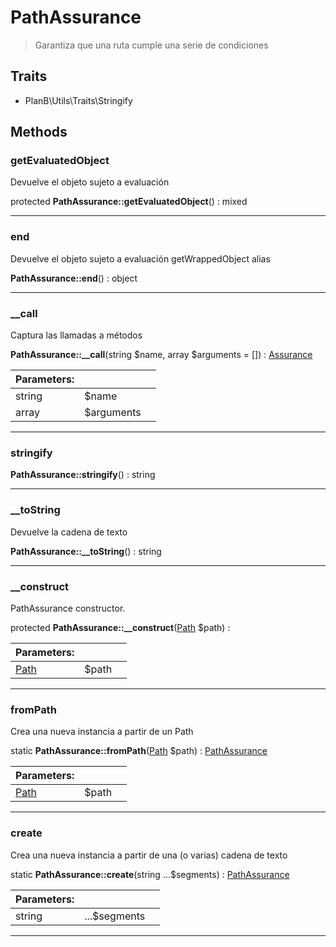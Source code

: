 
                                                                                                                                            
    
# PathAssurance


> Garantiza que una ruta cumple una serie de condiciones
>
> 


## Traits
- PlanB\Utils\Traits\Stringify






## Methods

### getEvaluatedObject
Devuelve el objeto sujeto a evaluación


protected **PathAssurance::getEvaluatedObject**() : mixed



---


### end
Devuelve el objeto sujeto a evaluación
getWrappedObject alias

**PathAssurance::end**() : object



---


### __call
Captura las llamadas a métodos


**PathAssurance::__call**(string $name, array $arguments = []) : [Assurance](../../../Assurance.md)


|Parameters: | | |
| --- | --- | --- |
|string |$name |  |
|array |$arguments |  |

---


### stringify



**PathAssurance::stringify**() : string



---


### __toString
Devuelve la cadena de texto


**PathAssurance::__toString**() : string



---


### __construct
PathAssurance constructor.


protected **PathAssurance::__construct**([Path](../../../Path.md) $path) : 


|Parameters: | | |
| --- | --- | --- |
|[Path](../../../Path.md) |$path |  |

---


### fromPath
Crea una nueva instancia a partir de un Path


static **PathAssurance::fromPath**([Path](../../../Path.md) $path) : [PathAssurance](../../../PathAssurance.md)


|Parameters: | | |
| --- | --- | --- |
|[Path](../../../Path.md) |$path |  |

---


### create
Crea una nueva instancia a partir de una (o varias) cadena de texto


static **PathAssurance::create**(string ...$segments) : [PathAssurance](../../../PathAssurance.md)


|Parameters: | | |
| --- | --- | --- |
|string |...$segments |  |

---


                                                                                                                                                                                                                                                                                                                                                                                                            
    
                                                                                                                                                                                                                                                                             
                